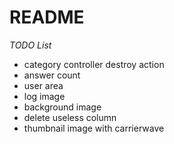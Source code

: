 # README

*TODO List*
* category controller destroy action
* answer count
* user area
* log image
* background image
* delete useless column
* thumbnail image with carrierwave

